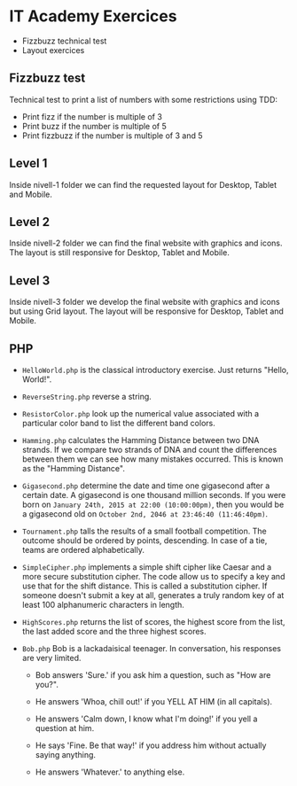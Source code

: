 # IT Academy Exercices

- Fizzbuzz technical test
- Layout exercices

## Fizzbuzz test

Technical test to print a list of numbers with some restrictions using TDD:

- Print fizz if the number is multiple of 3
- Print buzz if the number is multiple of 5
- Print fizzbuzz if the number is multiple of 3 and 5

## Level 1

Inside nivell-1 folder we can find the requested layout for Desktop, Tablet and Mobile.

## Level 2

Inside nivell-2 folder we can find the final website with graphics and icons. The layout is still responsive for Desktop, Tablet and Mobile.

## Level 3

Inside nivell-3 folder we develop the final website with graphics and icons but using Grid layout. The layout will be responsive for Desktop, Tablet and Mobile.

## PHP

- `HelloWorld.php` is the classical introductory exercise. Just returns "Hello, World!".

- `ReverseString.php` reverse a string.

- `ResistorColor.php` look up the numerical value associated with a particular color band to list the different band colors.

- `Hamming.php` calculates the Hamming Distance between two DNA strands. If we compare two strands of DNA and count the differences between them we can see how many mistakes occurred. This is known as the "Hamming Distance".

- `Gigasecond.php` determine the date and time one gigasecond after a certain date. A gigasecond is one thousand million seconds. If you were born on `January 24th, 2015 at 22:00 (10:00:00pm)`, then you would be a gigasecond old on `October 2nd, 2046 at 23:46:40 (11:46:40pm)`.

- `Tournament.php` talls the results of a small football competition. The outcome should be ordered by points, descending. In case of a tie, teams are ordered alphabetically.

- `SimpleCipher.php` implements a simple shift cipher like Caesar and a more secure substitution cipher. The code allow us to specify a key and use that for the shift distance. This is called a substitution cipher. If someone doesn't submit a key at all, generates a truly random key of at least 100 alphanumeric characters in length.

- `HighScores.php` returns the list of scores, the highest score from the list, the last added score and the three highest scores.

- `Bob.php` Bob is a lackadaisical teenager. In conversation, his responses are very limited.

  - Bob answers 'Sure.' if you ask him a question, such as "How are you?".

  - He answers 'Whoa, chill out!' if you YELL AT HIM (in all capitals).

  - He answers 'Calm down, I know what I'm doing!' if you yell a question at him.

  - He says 'Fine. Be that way!' if you address him without actually saying anything.

  - He answers 'Whatever.' to anything else.
